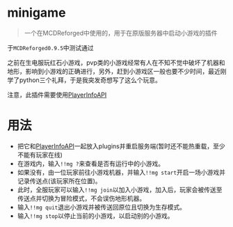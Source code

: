 # minigame

> 一个在MCDReforged中使用的，用于在原版服务器中启动小游戏的插件

于`MCDReforged0.9.5`中测试通过

之前在生电服玩红石小游戏，pvp类的小游戏经常有人在不知不觉中破坏了机器和地形，影响到小游戏的正确进行，另外，赶到小游戏区一般也要不少时间，最近刚学了python三个礼拜，于是我突发奇想写了这么个玩意。

注意，此插件需要使用[PlayerInfoAPI](https://github.com/TISUnion/PlayerInfoAPI)

# 用法

- 把它和[PlayerInfoAPI](https://github.com/TISUnion/PlayerInfoAPI)一起放入plugins并重启服务端(暂时还不能热重载，至少不能有玩家在线)
- 在游戏内，输入`!!mg ?`来查看是否有运行中的小游戏。
- 如果没有，由一位玩家前往小游戏机器，并输入`!!mg start`开启一场小游戏并记录传送点(该玩家所在位置)。
- 此时，全服玩家可以输入`!!mg join`以加入小游戏，加入后，玩家会被传送至传送点并切换为冒险模式，不会误伤地形机器。
- 输入`!!mg quit`退出小游戏并被传送回原位且切换为生存模式。
- 输入`!!mg stop`以停止当前的小游戏，以启动别的小游戏。

